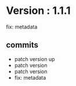 # Version : 1.1.1

fix: metadata

## commits

* patch version up
* patch version
* patch version
* fix: metadata

